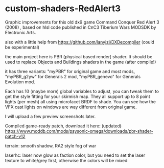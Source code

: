 # custom-shaders-RedAlert3
Graphic improvements for this old dx9 game Command Conquer Red Alert 3 (2008) , based on hlsl code published in CnC3 Tiberium Wars MODSDK by Electronic Arts.

also with a little help from https://github.com/lanyizi/DXDecompiler (could be experimental)

the main project here is PBR (physical based render) shader. It should be used to replace Objects and Buildings shaders in the game (after compile!)

it has three variants: "myPBR" for original game and most mods, "myPBR_g2yw" for Generals 2 mod, "myPBR_genevo" for Generals Evolution mod.

Each has 10 (maybe more) global variables to adjust, you can tweak them to get the style fitting for your skirmish map. 
They all support up to 8 point lights (per mesh) all using microfacet BRDF to shade. You can see how the VFX cast lights on windows are way different from original game.

I will upload a few preview screenshots later.

Compiled game-ready patch, download it here: (updated) https://www.moddb.com/mods/psysonic-omega/downloads/pbr-shader-patch-v12

terrain:  smooth shadow, RA2 style fog of war

laserhc:  laser now glow as faction color, but you need to set the laser texture to white/grey first, otherwise the colors will be mixed
